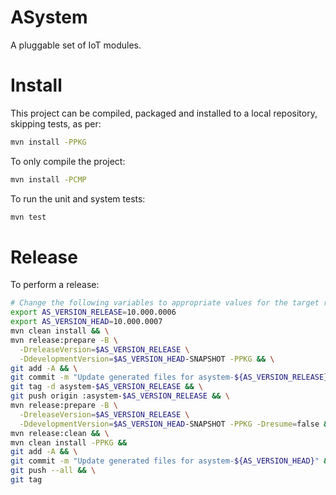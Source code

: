 # ASystem

A pluggable set of IoT modules.

# Install

This project can be compiled, packaged and installed to a local repository, skipping tests, as per:

```bash
mvn install -PPKG
```

To only compile the project:

```bash
mvn install -PCMP
```

To run the unit and system tests:

```bash
mvn test
```

# Release

To perform a release:

```bash
# Change the following variables to appropriate values for the target release
export AS_VERSION_RELEASE=10.000.0006
export AS_VERSION_HEAD=10.000.0007
mvn clean install && \
mvn release:prepare -B \
  -DreleaseVersion=$AS_VERSION_RELEASE \
  -DdevelopmentVersion=$AS_VERSION_HEAD-SNAPSHOT -PPKG && \
git add -A && \
git commit -m "Update generated files for asystem-${AS_VERSION_RELEASE}" && \
git tag -d asystem-$AS_VERSION_RELEASE && \
git push origin :asystem-$AS_VERSION_RELEASE && \
mvn release:prepare -B \
  -DreleaseVersion=$AS_VERSION_RELEASE \
  -DdevelopmentVersion=$AS_VERSION_HEAD-SNAPSHOT -PPKG -Dresume=false && \
mvn release:clean && \
mvn clean install -PPKG &&
git add -A && \
git commit -m "Update generated files for asystem-${AS_VERSION_HEAD}" && \
git push --all && \
git tag
```
